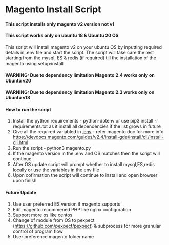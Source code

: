 # Magento Install Script

#### This script installs only magento v2 version not v1 
#### This script works only on ubuntu 18 & Ubuntu 20 OS

This script will install magento v2 on your ubuntu OS by inputting required details in .env file and start the script. The script will take care the rest starting from the mysql, ES & redis (if required) till the installation of the magento using setup:install 

#### WARNING: Due to dependency limitation Magento 2.4 works only on Ubuntu v20
#### WARNING: Due to dependency limitation Magento 2.3 works only on Ubuntu v18

#### How to run the script
1. Install the python requirements - python-dotenv or use pip3 install -r requirements.txt as it install all dependencies if the list grows in future
2. Give all the required variabled in [.env](https://github.com/jkk120496/Magento-Install-Script/blob/master/.env) - refer magento doc for more info https://devdocs.magento.com/guides/v2.4/install-gde/install/cli/install-cli.html
3. Run the script - python3 magento.py
4. If the magento version in the .env and OS matches then the script will continue
5. After OS update script will prompt whether to install mysql,ES,redis locally or use the variables in the env file
6. Upon cofirmation the script will continue to install and open browser upon finish

#### Future Update
1. Use user preferred ES version if magento supports
2. Edit magento recommened PHP like nginx configuration
3. Support more os like centos
4. Change of module from OS to pexpect (https://github.com/pexpect/pexpect) & subprocess for more granular control of program flow 
5. User preference magento folder name

